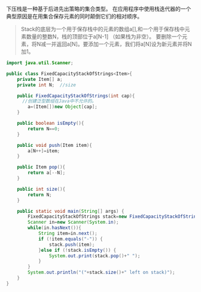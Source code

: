 下压栈是一种基于后进先出策略的集合类型。
在应用程序中使用栈迭代器的一个典型原因是在用集合保存元素的同时颠倒它们的相对顺序。

>Stack的底层为一个用于保存栈中的元素的数组a[],和一个用于保存栈中元素数量的整数N，栈的顶部位于a[N-1] （如果栈为非空）。
>要删除一个元素，将N减一并返回a[N]。要添加一个元素，我们将a[N]设为新元素并将N加1。

```java
import java.util.Scanner;

public class FixedCapacityStackOfStrings<Item>{
	private Item[] a;
	private int N;	//size

	public FixedCapacityStackOfStrings(int cap){
	  //创建泛型数组在Java中不允许的。
		a=(Item[])new Object[cap];
	}

	public boolean isEmpty(){
		return N==0;
	}

	public void push(Item item){
		a[N++]=item;
	}

	public Item pop(){
		return a[--N];
	}

	public int size(){
		return N;
	}

	public static void main(String[] args) {
		FixedCapacityStackOfStrings stack=new FixedCapacityStackOfStrings(100);
		Scanner in=new Scanner(System.in);
		while(in.hasNext()){
			String item=in.next();
			if (!item.equals("-")) {
				stack.push(item);
			}else if (!stack.isEmpty()) {
				System.out.print(stack.pop()+" ");
			}
		}
		System.out.println("("+stack.size()+" left on stack)");
	}
}
```



```java

```

